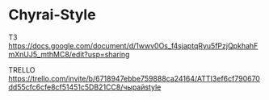 # Chyrai-Style
ТЗ
https://docs.google.com/document/d/1wwv0Os_f4sjaptqRyu5fPzjQpkhahFmXnUJ5_mthMC8/edit?usp=sharing

TRELLO
https://trello.com/invite/b/6718947ebbe759888ca24164/ATTI3ef6cf790670dd55cfc6cfe8cf51451c5DB21CC8/чырайstyle

